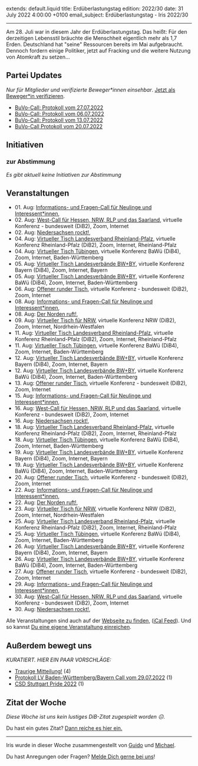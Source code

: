 
extends: default.liquid
title: Erdüberlastungstag
edition: 2022/30
date: 31 July 2022 4:00:00 +0100
email_subject: Erdüberlastungstag - Iris 2022/30

---
Am 28. Juli war in diesem Jahr der Erdüberlastungstag. Das heißt: Für den derzeitigen Lebensstil bräuchte die Menschheit eigentlich mehr als 1,7 Erden. Deutschland hat "seine" Ressourcen bereits im Mai aufgebraucht. Dennoch fordern einige Politiker, jetzt auf Fracking und die weitere Nutzung von Atomkraft zu setzen...


## Partei Updates

_Nur für Mitglieder und verifizierte Beweger\*innen einsehbar_. [Jetzt als Beweger\*in verifizieren](https://bewegung.jetzt/bewegerin-werden/).

 - [BuVo-Call: Protokoll vom 27.07.2022](https://marktplatz.bewegung.jetzt/t/buvo-call-protokoll-vom-27-07-2022/39548)
 - [BuVo-Call: Protokoll vom 06.07.2022](https://marktplatz.bewegung.jetzt/t/buvo-call-protokoll-vom-06-07-2022/39540)
 - [BuVo-Call: Protokoll vom 13.07.2022](https://marktplatz.bewegung.jetzt/t/buvo-call-protokoll-vom-13-07-2022/39539)
 - [BuVo-Call Protokoll vom 20.07.2022](https://marktplatz.bewegung.jetzt/t/buvo-call-protokoll-vom-20-07-2022/39538)

## Initiativen

### zur Abstimmung
_Es gibt aktuell keine Initiativen zur Abstimmung_

## Veranstaltungen

 - 01.&nbsp;Aug: [Informations- und Fragen-Call für Neulinge und Interessent*innen](https://bewegung.jetzt/veranstaltungen/informations-und-fragen-call-fuer-neulinge-und-interessentinnen-2022-08-01/), 
 - 02.&nbsp;Aug: [West-Call für Hessen, NRW, RLP und das Saarland](https://bewegung.jetzt/veranstaltungen/west-call-fuer-hessen-nrw-rlp-und-das-saarland-2022-08-02/), virtuelle Konferenz - bundesweit (DiB2), Zoom, Internet
 - 02.&nbsp;Aug: [Niedersachsen rockt!](https://bewegung.jetzt/veranstaltungen/niedersachsen-call-2022-08-02/), 
 - 04.&nbsp;Aug: [Virtueller Tisch Landesverband Rheinland-Pfalz](https://bewegung.jetzt/veranstaltungen/virtueller-tisch-landesverband-rheinland-pfalz-2022-08-04/), virtuelle Konferenz Rheinland-Pfalz (DiB2), Zoom, Internet, Rheinland-Pfalz
 - 04.&nbsp;Aug: [Virtueller Tisch Tübingen](https://bewegung.jetzt/veranstaltungen/virtueller-tisch-tuebingen-2022-08-04/), virtuelle Konferenz BaWü (DiB4), Zoom, Internet, Baden-Württemberg
 - 05.&nbsp;Aug: [Virtueller Tisch Landesverbände BW+BY](https://bewegung.jetzt/veranstaltungen/virtueller-tisch-landesverbaende-bwby-2-2022-08-05/), virtuelle Konferenz Bayern (DiB4), Zoom, Internet, Bayern
 - 05.&nbsp;Aug: [Virtueller Tisch Landesverbände BW+BY](https://bewegung.jetzt/veranstaltungen/virtueller-tisch-landesverbaende-bwby-3-2022-08-05/), virtuelle Konferenz BaWü (DiB4), Zoom, Internet, Baden-Württemberg
 - 06.&nbsp;Aug: [Offener runder Tisch](https://bewegung.jetzt/veranstaltungen/offener-runder-tisch-2022-08-06/), virtuelle Konferenz - bundesweit (DiB2), Zoom, Internet
 - 08.&nbsp;Aug: [Informations- und Fragen-Call für Neulinge und Interessent*innen](https://bewegung.jetzt/veranstaltungen/informations-und-fragen-call-fuer-neulinge-und-interessentinnen-2022-08-08/), 
 - 08.&nbsp;Aug: [Der Norden ruft!](https://bewegung.jetzt/veranstaltungen/der-norden-ruft-2022-08-08/), 
 - 09.&nbsp;Aug: [Virtueller Tisch für NRW](https://bewegung.jetzt/veranstaltungen/virtueller-tisch-landesverbaende-bwby-2022-08-09/), virtuelle Konferenz NRW (DiB2), Zoom, Internet, Nordrhein-Westfalen
 - 11.&nbsp;Aug: [Virtueller Tisch Landesverband Rheinland-Pfalz](https://bewegung.jetzt/veranstaltungen/virtueller-tisch-landesverband-rheinland-pfalz-2022-08-11/), virtuelle Konferenz Rheinland-Pfalz (DiB2), Zoom, Internet, Rheinland-Pfalz
 - 11.&nbsp;Aug: [Virtueller Tisch Tübingen](https://bewegung.jetzt/veranstaltungen/virtueller-tisch-tuebingen-2022-08-11/), virtuelle Konferenz BaWü (DiB4), Zoom, Internet, Baden-Württemberg
 - 12.&nbsp;Aug: [Virtueller Tisch Landesverbände BW+BY](https://bewegung.jetzt/veranstaltungen/virtueller-tisch-landesverbaende-bwby-2-2022-08-12/), virtuelle Konferenz Bayern (DiB4), Zoom, Internet, Bayern
 - 12.&nbsp;Aug: [Virtueller Tisch Landesverbände BW+BY](https://bewegung.jetzt/veranstaltungen/virtueller-tisch-landesverbaende-bwby-3-2022-08-12/), virtuelle Konferenz BaWü (DiB4), Zoom, Internet, Baden-Württemberg
 - 13.&nbsp;Aug: [Offener runder Tisch](https://bewegung.jetzt/veranstaltungen/offener-runder-tisch-2022-08-13/), virtuelle Konferenz - bundesweit (DiB2), Zoom, Internet
 - 15.&nbsp;Aug: [Informations- und Fragen-Call für Neulinge und Interessent*innen](https://bewegung.jetzt/veranstaltungen/informations-und-fragen-call-fuer-neulinge-und-interessentinnen-2022-08-15/), 
 - 16.&nbsp;Aug: [West-Call für Hessen, NRW, RLP und das Saarland](https://bewegung.jetzt/veranstaltungen/west-call-fuer-hessen-nrw-rlp-und-das-saarland-2022-08-16/), virtuelle Konferenz - bundesweit (DiB2), Zoom, Internet
 - 16.&nbsp;Aug: [Niedersachsen rockt!](https://bewegung.jetzt/veranstaltungen/niedersachsen-call-2022-08-16/), 
 - 18.&nbsp;Aug: [Virtueller Tisch Landesverband Rheinland-Pfalz](https://bewegung.jetzt/veranstaltungen/virtueller-tisch-landesverband-rheinland-pfalz-2022-08-18/), virtuelle Konferenz Rheinland-Pfalz (DiB2), Zoom, Internet, Rheinland-Pfalz
 - 18.&nbsp;Aug: [Virtueller Tisch Tübingen](https://bewegung.jetzt/veranstaltungen/virtueller-tisch-tuebingen-2022-08-18/), virtuelle Konferenz BaWü (DiB4), Zoom, Internet, Baden-Württemberg
 - 19.&nbsp;Aug: [Virtueller Tisch Landesverbände BW+BY](https://bewegung.jetzt/veranstaltungen/virtueller-tisch-landesverbaende-bwby-2-2022-08-19/), virtuelle Konferenz Bayern (DiB4), Zoom, Internet, Bayern
 - 19.&nbsp;Aug: [Virtueller Tisch Landesverbände BW+BY](https://bewegung.jetzt/veranstaltungen/virtueller-tisch-landesverbaende-bwby-3-2022-08-19/), virtuelle Konferenz BaWü (DiB4), Zoom, Internet, Baden-Württemberg
 - 20.&nbsp;Aug: [Offener runder Tisch](https://bewegung.jetzt/veranstaltungen/offener-runder-tisch-2022-08-20/), virtuelle Konferenz - bundesweit (DiB2), Zoom, Internet
 - 22.&nbsp;Aug: [Informations- und Fragen-Call für Neulinge und Interessent*innen](https://bewegung.jetzt/veranstaltungen/informations-und-fragen-call-fuer-neulinge-und-interessentinnen-2022-08-22/), 
 - 22.&nbsp;Aug: [Der Norden ruft!](https://bewegung.jetzt/veranstaltungen/der-norden-ruft-2022-08-22/), 
 - 23.&nbsp;Aug: [Virtueller Tisch für NRW](https://bewegung.jetzt/veranstaltungen/virtueller-tisch-landesverbaende-bwby-2022-08-23/), virtuelle Konferenz NRW (DiB2), Zoom, Internet, Nordrhein-Westfalen
 - 25.&nbsp;Aug: [Virtueller Tisch Landesverband Rheinland-Pfalz](https://bewegung.jetzt/veranstaltungen/virtueller-tisch-landesverband-rheinland-pfalz-2022-08-25/), virtuelle Konferenz Rheinland-Pfalz (DiB2), Zoom, Internet, Rheinland-Pfalz
 - 25.&nbsp;Aug: [Virtueller Tisch Tübingen](https://bewegung.jetzt/veranstaltungen/virtueller-tisch-tuebingen-2022-08-25/), virtuelle Konferenz BaWü (DiB4), Zoom, Internet, Baden-Württemberg
 - 26.&nbsp;Aug: [Virtueller Tisch Landesverbände BW+BY](https://bewegung.jetzt/veranstaltungen/virtueller-tisch-landesverbaende-bwby-2-2022-08-26/), virtuelle Konferenz Bayern (DiB4), Zoom, Internet, Bayern
 - 26.&nbsp;Aug: [Virtueller Tisch Landesverbände BW+BY](https://bewegung.jetzt/veranstaltungen/virtueller-tisch-landesverbaende-bwby-3-2022-08-26/), virtuelle Konferenz BaWü (DiB4), Zoom, Internet, Baden-Württemberg
 - 27.&nbsp;Aug: [Offener runder Tisch](https://bewegung.jetzt/veranstaltungen/offener-runder-tisch-2022-08-27/), virtuelle Konferenz - bundesweit (DiB2), Zoom, Internet
 - 29.&nbsp;Aug: [Informations- und Fragen-Call für Neulinge und Interessent*innen](https://bewegung.jetzt/veranstaltungen/informations-und-fragen-call-fuer-neulinge-und-interessentinnen-2022-08-29/), 
 - 30.&nbsp;Aug: [West-Call für Hessen, NRW, RLP und das Saarland](https://bewegung.jetzt/veranstaltungen/west-call-fuer-hessen-nrw-rlp-und-das-saarland-2022-08-30/), virtuelle Konferenz - bundesweit (DiB2), Zoom, Internet
 - 30.&nbsp;Aug: [Niedersachsen rockt!](https://bewegung.jetzt/veranstaltungen/niedersachsen-call-2022-08-30/), 

Alle Veranstaltungen sind auch auf der [Webseite zu finden](https://bewegung.jetzt/veranstaltungen/), ([iCal Feed](https://bewegung.jetzt/?ical=1)). Und so kannst [Du eine eigene Veranstaltung einreichen](https://marktplatz.bewegung.jetzt/t/eine-veranstaltung-auf-der-webseite-einreichen/21379).


## Außerdem bewegt uns

_KURATIERT. HIER EIN PAAR VORSCHLÄGE:_
 - [Traurige Mitteilung!](https://marktplatz.bewegung.jetzt/t/traurige-mitteilung/39546) (4)
 - [Protokoll LV Baden-Württemberg/Bayern Call vom 29.07.2022](https://marktplatz.bewegung.jetzt/t/protokoll-lv-baden-wuerttemberg-bayern-call-vom-29-07-2022/39549) (1)
 - [CSD Stuttgart Pride 2022](https://marktplatz.bewegung.jetzt/t/csd-stuttgart-pride-2022/39551) (1)


## Zitat der Woche
_Diese Woche ist uns kein lustiges DiB-Zitat zugespielt worden ☹._

Du hast ein gutes Zitat? [Dann reiche es hier ein.](https://marktplatz.bewegung.jetzt/t/fortsetzung-lustige-dib-zitate/24431)


---

Iris wurde in dieser Woche zusammengestellt von [Guido](https://marktplatz.bewegung.jetzt/u/Guido/) und [Michael](https://marktplatz.bewegung.jetzt/u/MichaelVoss/).

Du hast Anregungen oder Fragen? [Melde Dich gerne bei uns](https://marktplatz.bewegung.jetzt/t/neu-iris-die-woechtliche-zusammenfasssung-zum-sonntagsbrunch/10990)!

